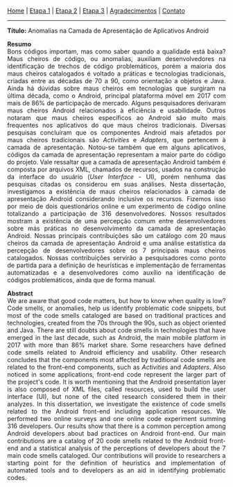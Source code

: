 [Home](/master-degree-dissertation) | [Etapa 1](etapa-1) | [Etapa 2](etapa-2) | [Etapa 3](etapa-3) | [Agradecimentos](agradecimentos) | [Contato](contato)
<hr/>

**Título:** Anomalias na Camada de Apresentação de Aplicativos Android

<p style='text-align: justify;'>
<b>Resumo</b><br/>
Bons códigos importam, mas como saber quando a qualidade está baixa? Maus cheiros de código, ou anomalias, auxiliam desenvolvedores na identificação de trechos de código problemáticos, porém a maioria dos maus cheiros catalogados é voltado a práticas e tecnologias tradicionais, criadas entre as décadas de 70 a 90, como orientação a objetos e Java. Ainda há dúvidas sobre maus cheiros em tecnologias que surgiram na última década, como o Android, principal plataforma móvel em 2017 com mais de 86% de participação de mercado. Alguns pesquisadores derivaram maus cheiros Android relacionados à eficiência e usabilidade. Outros notaram que maus cheiros específicos ao Android são muito mais frequentes nos aplicativos do que maus cheiros tradicionais. Diversas pesquisas concluíram que os componentes Android mais afetados por maus cheiros tradicionais são <i>Activities</i> e <i>Adapters</i>, que pertencem à camada de apresentação. Notou-se também que em alguns aplicativos, códigos da camada de apresentação representam a maior parte do código do projeto. Vale ressaltar que a camada de apresentação Android também é composta por arquivos XML, chamados de recursos, usados na construção da interface do usuário (<i>User Interface</i> - UI), porém nenhuma das pesquisas citadas os considerou em suas análises. Nesta dissertação, investigamos a existência de maus cheiros relacionados à camada de apresentação Android considerando inclusive os recursos. Fizemos isso por meio de dois questionários online e um experimento de código online totalizando a participação de 316 desenvolvedores. Nossos resultados mostram a existência de uma percepção comum entre desenvolvedores sobre más práticas no desenvolvimento da camada de apresentação Android. Nossas principais contribuições são um catálogo com 20 maus cheiros da camada de apresentação Android e uma análise estatística da percepção de desenvolvedores sobre os 7 principais maus cheiros catalogados. Nossas contribuições servirão a pesquisadores como ponto de partida para a definição de heurísticas e implementação de ferramentas automatizadas e a desenvolvedores como auxílio na identificação de códigos problemáticos, ainda que de forma manual.
</p>

<p style='text-align: justify;'>
<b>Abstract</b><br/>
We are aware that good code matters, but how to know when quality is low? Code smells, or anomalies, help us identify problematic code snippets, but most of the code smells cataloged are based on traditional practices and technologies, created from the 70s through the 90s, such as object oriented and Java. There are still doubts about code smells in technologies that have emerged in the last decade, such as Android, the main mobile platform in 2017 with more than 86% market share. Some researchers have defined code smells related to Android efficiency and usability. Other research concludes that the components most affected by traditional code smells are related to the front-end components, such as <i>Activities</i> and <i>Adapters</i>. Also noticed in some applications, front-end code represent the larger part of the project's code. It is worth mentioning that the Android presentation layer is also composed of XML files, called resources, used to build the user interface (UI), but none of the cited research considered them in their analyzes. In this dissertation, we investigate the existence of code smells related to the Android front-end including application resources. We performed two online surveys and one online code experiment summing 316 developers. Our results show that there is a common perception among Android developers about bad practices on Android front-end. Our main contributions are a catalog of 20 code smells related to the Android front-end and a statistical analysis of the perceptions of developers about the 7 main code smells cataloged. Our contributions will provide to researchers a starting point for the definition of heuristics and implementation of automated tools and to developers as an aid in identifying problematic codes.

</p>

<!-- 1. Colocar tabela completa com as más práticas de baixa tb.
2. Colocar survey dois. -->